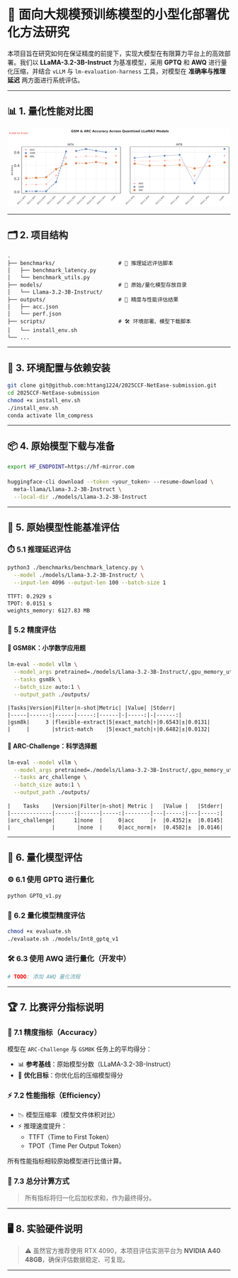# 🚀 面向大规模预训练模型的小型化部署优化方法研究

本项目旨在研究如何在保证精度的前提下，实现大模型在有限算力平台上的高效部署。我们以 **LLaMA-3.2-3B-Instruct** 为基准模型，采用 **GPTQ** 和 **AWQ** 进行量化压缩，并结合 `vLLM` 与 `lm-evaluation-harness` 工具，对模型在 **准确率与推理延迟** 两方面进行系统评估。

---

## 📊 1. 量化性能对比图

<p align="center">
  <img src="./scripts/assets/gsm_arc.png" width="1000"/>
</p>

---

## 🗂️ 2. 项目结构

```text
.
├── benchmarks/                    # 🚦 推理延迟评估脚本
│   ├── benchmark_latency.py
│   └── benchmark_utils.py
├── models/                        # 🧠 原始/量化模型存放目录
│   └── Llama-3.2-3B-Instruct/
├── outputs/                       # 📁 精度与性能评估结果
│   ├── acc.json
│   └── perf.json
├── scripts/                       # 🛠️ 环境部署、模型下载脚本
│   └── install_env.sh
└── ...
```

---

## 🧱 3. 环境配置与依赖安装

```bash
git clone git@github.com:httang1224/2025CCF-NetEase-submission.git
cd 2025CCF-NetEase-submission
chmod +x install_env.sh
./install_env.sh
conda activate llm_compress
```

---

## 📦 4. 原始模型下载与准备

```bash
export HF_ENDPOINT=https://hf-mirror.com

huggingface-cli download --token <your_token> --resume-download \
  meta-llama/Llama-3.2-3B-Instruct \
  --local-dir ./models/Llama-3.2-3B-Instruct
```

---

## 🔬 5. 原始模型性能基准评估

### ⏱️ 5.1 推理延迟评估

```bash
python3 ./benchmarks/benchmark_latency.py \
  --model ./models/Llama-3.2-3B-Instruct/ \
  --input-len 4096 --output-len 100 --batch-size 1
```

```
TTFT: 0.2929 s
TPOT: 0.0151 s
weights_memory: 6127.83 MB
```

### 🧪 5.2 精度评估

#### 📘 GSM8K：小学数学应用题

```bash
lm-eval --model vllm \
  --model_args pretrained=./models/Llama-3.2-3B-Instruct/,gpu_memory_utilization=0.6,dtype=auto \
  --tasks gsm8k \
  --batch_size auto:1 \
  --output_path ./outputs/
```

```
|Tasks|Version|Filter|n-shot|Metric| |Value| |Stderr|
|-----|------:|------|-----:|------|-|-----:|-|------:|
|gsm8k|     3 |flexible-extract|5|exact_match|↑|0.6543|±|0.0131|
|     |       |strict-match    |5|exact_match|↑|0.6482|±|0.0132|
```

#### 🧪 ARC-Challenge：科学选择题

```bash
lm-eval --model vllm \
  --model_args pretrained=./models/Llama-3.2-3B-Instruct/,gpu_memory_utilization=0.6,dtype=auto \
  --tasks arc_challenge \
  --batch_size auto:1 \
  --output_path ./outputs/
```

```
|    Tasks    |Version|Filter|n-shot| Metric |   |Value |   |Stderr|
|-------------|------:|------|-----:|--------|---|-----:|---|-----:|
|arc_challenge|      1|none  |     0|acc     |↑  |0.4352|±  |0.0145|
|             |       |none  |     0|acc_norm|↑  |0.4582|±  |0.0146|
```

---

## 🔧 6. 量化模型评估

### ⚙️ 6.1 使用 GPTQ 进行量化

```bash
python GPTQ_v1.py
```

### 🧪 6.2 量化模型精度评估

```bash
chmod +x evaluate.sh
./evaluate.sh ./models/Int8_gptq_v1
```

### 🛠️ 6.3 使用 AWQ 进行量化（开发中）

```bash
# TODO: 添加 AWQ 量化流程
```

---

## 🏆 7. 比赛评分指标说明

### 🎯 7.1 精度指标（Accuracy）

模型在 `ARC-Challenge` 与 `GSM8K` 任务上的平均得分：

- 📊 **参考基线**：原始模型分数（LLaMA-3.2-3B-Instruct）
- 🚀 **优化目标**：你优化后的压缩模型得分

### ⚡ 7.2 性能指标（Efficiency）

- 📉 模型压缩率（模型文件体积对比）
- ⚡ 推理速度提升：
  - TTFT（Time to First Token）
  - TPOT（Time Per Output Token）

所有性能指标相较原始模型进行比值计算。

### 🧮 7.3 总分计算方式

> 所有指标将归一化后加权求和，作为最终得分。

---

## 🖥️ 8. 实验硬件说明

> ⚠️ 虽然官方推荐使用 RTX 4090，本项目评估实测平台为 **NVIDIA A40 48GB**，确保评估数据稳定、可复现。

---